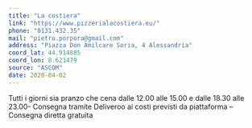 ```yaml
---
title: "La costiera"
link: "https://www.pizzerialacostiera.eu/"
phone: "0131.432.35"
mail: "pietro.porpora@gmail.com"
address: "Piazza Don Amilcare Soria, 4 Alessandria"
coord_lat: 44.914885
coord_lon: 8.621479
source: "ASCOM"
date: 2020-04-02
---
```


Tutti i giorni sia pranzo che cena dalle 12.00 alle 15.00 e dalle 18.30 alle 23.00- Consegna tramite Deliveroo ai costi previsti da piattaforma – Consegna diretta gratuita
